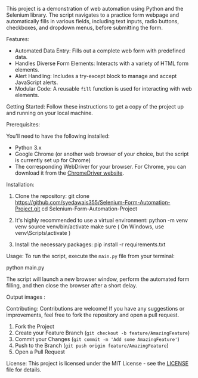 This project is a demonstration of web automation using Python and the Selenium library. 
The script navigates to a practice form webpage and automatically fills in various fields, 
including text inputs, radio buttons, checkboxes, and dropdown menus, before submitting the form.

Features:

-   Automated Data Entry: Fills out a complete web form with predefined data.
-   Handles Diverse Form Elements: Interacts with a variety of HTML form elements.
-   Alert Handling: Includes a try-except block to manage and accept JavaScript alerts.
-   Modular Code: A reusable `fill` function is used for interacting with web elements.

Getting Started:
Follow these instructions to get a copy of the project up and running on your local machine.

Prerequisites:

You'll need to have the following installed:
*   Python 3.x
*   Google Chrome (or another web browser of your choice, but the script is currently set up for Chrome)
*   The corresponding WebDriver for your browser. For Chrome, you can download it from the [ChromeDriver website](https://chromedriver.chromium.org/downloads).

Installation:

1.  Clone the repository:
    git clone https://github.com/syedawais355/Selenium-Form-Automation-Project.git
    cd Selenium-Form-Automation-Project
 

2.  It's highly recommended to use a virtual environment:
    python -m venv venv
    source venv/bin/activate
    make sure ( On Windows, use venv\Scripts\activate )
    

4.  Install the necessary packages:
    pip install -r requirements.txt
    

Usage:
To run the script, execute the `main.py` file from your terminal:

python main.py

The script will launch a new browser window, perform the automated form filling, and then close the browser after a short delay.

Output images :



Contributing:
Contributions are welcome! If you have any suggestions or improvements, feel free to fork the repository and open a pull request.

1.  Fork the Project
2.  Create your Feature Branch (`git checkout -b feature/AmazingFeature`)
3.  Commit your Changes (`git commit -m 'Add some AmazingFeature'`)
4.  Push to the Branch (`git push origin feature/AmazingFeature`)
5.  Open a Pull Request

License:
This project is licensed under the MIT License - see the [LICENSE](LICENSE) file for details.
